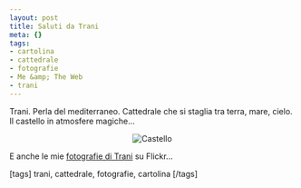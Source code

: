 ```yaml
--- 
layout: post
title: Saluti da Trani
meta: {}
tags: 
- cartolina
- cattedrale
- fotografie
- Me &amp; The Web
- trani
---
```

Trani. Perla del mediterraneo. Cattedrale che si staglia tra terra, mare, cielo.  
Il castello in atmosfere magiche...  
  
<center>
<img src="http://farm3.static.flickr.com/2139/2391690095_8e7a31f4ca.jpg?v=0" border=0 alt="Castello" />
</center>  
  
E anche le mie [fotografie di Trani][1] su Flickr... 
  
[1]: http://farm3.static.flickr.com/2139/2391690095_8e7a31f4ca.jpg  
  
[tags] trani, cattedrale, fotografie, cartolina [/tags] 
